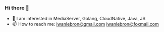 ### Hi there 👋

- 🌱 I am interested in MediaServer, Golang, CloudNative, Java, JS
- 📫 How to reach me: iwanlebron@gmail.com iwanlebron@foxmail.com

